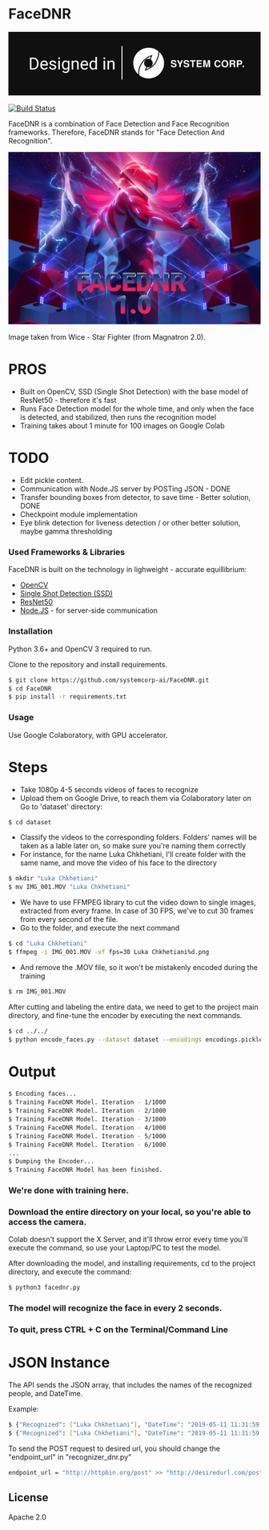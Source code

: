 # FaceDNR

[![N|Solid](./dis.svg)](https://www.systemcorp.ai)



[![Build Status](https://travis-ci.org/joemccann/dillinger.svg?branch=master)]()

FaceDNR is a combination of Face Detection and Face Recognition frameworks. Therefore, FaceDNR stands for "Face Detection And Recognition".

[![N|Solid](./FaceDNR.svg)](https://www.systemcorp.ai)

Image taken from Wice - Star Fighter (from Magnatron 2.0).




# PROS
  - Built on OpenCV, SSD (Single Shot Detection) with the base model of ResNet50 - therefore it's fast
  - Runs Face Detection model for the whole time, and only when the face is detected, and stabilized, then runs the recognition model
  - Training takes about 1 minute for 100 images on Google Colab

# TODO

  - Edit pickle content.
  - Communication with Node.JS server by POSTing JSON - DONE
  - Transfer bounding boxes from detector, to save time - Better solution, DONE
  - Checkpoint module implementation
  - Eye blink detection for liveness detection / or other better solution, maybe gamma thresholding


### Used Frameworks & Libraries

FaceDNR is built on the technology in lighweight - accurate equillibrium:

* [OpenCV]
* [Single Shot Detection (SSD)]
* [ResNet50]
* [Node.JS] - for server-side communication


### Installation

Python 3.6+ and OpenCV 3 required to run.

Clone to the repository and install requirements.

```sh
$ git clone https://github.com/systemcorp-ai/FaceDNR.git
$ cd FaceDNR
$ pip install -r requirements.txt
```



### Usage

Use Google Colaboratory, with GPU accelerator.

# Steps

  - Take 1080p 4-5 seconds videos of faces to recognize
  - Upload them on Google Drive, to reach them via Colaboratory later on
 Go to 'dataset' directory:
```sh
$ cd dataset
```
   - Classify the videos to the corresponding folders. Folders' names will be taken as a lable later on, so make sure you're naming them correctly
   - For instance, for the name Luka Chkhetiani, I'll create folder with the same name, and move the video of his face to the directory

```sh
$ mkdir "Luka Chkhetiani"
$ mv IMG_001.MOV "Luka Chkhetiani"
```
- We have to use FFMPEG library to cut the video down to single images, extracted from every frame. In case of 30 FPS, we've to cut 30 frames from every second of the file.
- Go to the folder, and execute the next command

```sh
$ cd "Luka Chkhetiani"
$ ffmpeg -i IMG_001.MOV -vf fps=30 Luka Chkhetiani%d.png
```
- And remove the .MOV file, so it won't be mistakenly encoded during the training

```sh
$ rm IMG_001.MOV
```

After cutting and labeling the entire data, we need to get to the project main directory, and fine-tune the encoder by executing the next commands.

```sh
$ cd ../../
$ python encode_faces.py --dataset dataset --encodings encodings.pickle
```

# Output

```sh
$ Encoding faces...
$ Training FaceDNR Model. Iteration - 1/1000
$ Training FaceDNR Model. Iteration - 2/1000
$ Training FaceDNR Model. Iteration - 3/1000
$ Training FaceDNR Model. Iteration - 4/1000
$ Training FaceDNR Model. Iteration - 5/1000
$ Training FaceDNR Model. Iteration - 6/1000
...
$ Dumping the Encoder...
$ Training FaceDNR Model has been finished.
```

### We're done with training here.
### Download the entire directory on your local, so you're able to access the camera.

Colab doesn't support the X Server, and it'll throw error every time you'll execute the command, so use your Laptop/PC to test the model.

After downloading the model, and installing requirements, cd to the project directory, and execute the command:
```sh
$ python3 facednr.py
```

### The model will recognize the face in every 2 seconds.
### To quit, press CTRL + C on the Terminal/Command Line

# JSON Instance

The API sends the JSON array, that includes the names of the recognized people, and DateTime.

Example:

```sh
$ {"Recognized": ["Luka Chkhetiani"], "DateTime": "2019-05-11 11:31:59.482281"}
$ {"Recognized": ["Luka Chkhetiani"], "DateTime": "2019-05-11 11:31:59.482281"}
```

To send the POST request to desired url, you should change the "endpoint_url" in "recognizer_dnr.py"

```sh
endpoint_url = "http://httpbin.org/post" >> "http://desiredurl.com/post"
```


License
----

Apache 2.0




[//]: # (These are reference links used in the body of this note and get stripped out when the markdown processor does its job. There is no need to format nicely because it shouldn't be seen. Thanks SO - http://stackoverflow.com/questions/4823468/store-comments-in-markdown-syntax)


   [dill]: <https://github.com/joemccann/dillinger>
   [git-repo-url]: <https://github.com/joemccann/dillinger.git>
   [john gruber]: <http://daringfireball.net>
   [df1]: <http://daringfireball.net/projects/markdown/>
   [markdown-it]: <https://github.com/markdown-it/markdown-it>
   [Ace Editor]: <http://ace.ajax.org>
   [node.js]: <http://nodejs.org>
   [Twitter Bootstrap]: <http://twitter.github.com/bootstrap/>
   [jQuery]: <http://jquery.com>
   [@tjholowaychuk]: <http://twitter.com/tjholowaychuk>
   [express]: <http://expressjs.com>
   [AngularJS]: <http://angularjs.org>
   [Gulp]: <http://gulpjs.com>
   [OpenCV]: <https://opencv.org>
   [Single Shot Detection (SSD)]: <https://arxiv.org/pdf/1512.02325.pdf>
   [ResNet50]: <https://arxiv.org/pdf/1512.03385.pdf>


   [PlDb]: <https://github.com/joemccann/dillinger/tree/master/plugins/dropbox/README.md>
   [PlGh]: <https://github.com/joemccann/dillinger/tree/master/plugins/github/README.md>
   [PlGd]: <https://github.com/joemccann/dillinger/tree/master/plugins/googledrive/README.md>
   [PlOd]: <https://github.com/joemccann/dillinger/tree/master/plugins/onedrive/README.md>
   [PlMe]: <https://github.com/joemccann/dillinger/tree/master/plugins/medium/README.md>
   [PlGa]: <https://github.com/RahulHP/dillinger/blob/master/plugins/googleanalytics/README.md>
